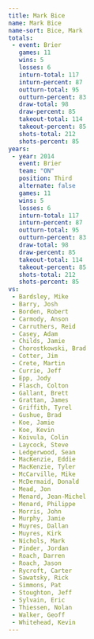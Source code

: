 ```yaml
---
title: Mark Bice
name: Mark Bice
name-sort: Bice, Mark
totals:
 - event: Brier
   games: 11
   wins: 5
   losses: 6
   inturn-total: 117
   inturn-percent: 87
   outturn-total: 95
   outturn-percent: 83
   draw-total: 98
   draw-percent: 85
   takeout-total: 114
   takeout-percent: 85
   shots-total: 212
   shots-percent: 85
years:
 - year: 2014
   event: Brier
   team: "ON"
   position: Third
   alternate: false
   games: 11
   wins: 5
   losses: 6
   inturn-total: 117
   inturn-percent: 87
   outturn-total: 95
   outturn-percent: 83
   draw-total: 98
   draw-percent: 85
   takeout-total: 114
   takeout-percent: 85
   shots-total: 212
   shots-percent: 85
vs:
 - Bardsley, Mike
 - Barry, Josh
 - Borden, Robert
 - Carmody, Anson
 - Carruthers, Reid
 - Casey, Adam
 - Childs, Jamie
 - Chorostkowski, Brad
 - Cotter, Jim
 - Crete, Martin
 - Currie, Jeff
 - Epp, Jody
 - Flasch, Colton
 - Gallant, Brett
 - Grattan, James
 - Griffith, Tyrel
 - Gushue, Brad
 - Koe, Jamie
 - Koe, Kevin
 - Koivula, Colin
 - Laycock, Steve
 - Ledgerwood, Sean
 - MacKenzie, Eddie
 - MacKenzie, Tyler
 - McCarville, Mike
 - McDermaid, Donald
 - Mead, Jon
 - Menard, Jean-Michel
 - Menard, Philippe
 - Morris, John
 - Murphy, Jamie
 - Muyres, Dallan
 - Muyres, Kirk
 - Nichols, Mark
 - Pinder, Jordan
 - Roach, Darren
 - Roach, Jason
 - Rycroft, Carter
 - Sawatsky, Rick
 - Simmons, Pat
 - Stoughton, Jeff
 - Sylvain, Eric
 - Thiessen, Nolan
 - Walker, Geoff
 - Whitehead, Kevin
---
```

